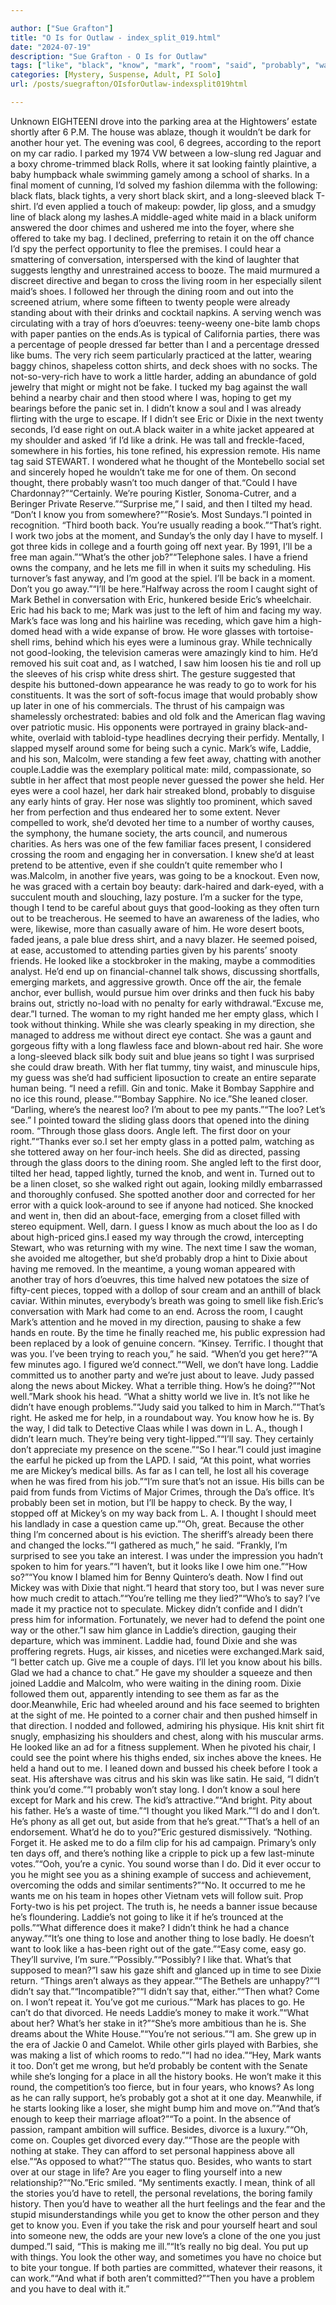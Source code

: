 ```yaml
---

author: ["Sue Grafton"]
title: "O Is for Outlaw - index_split_019.html"
date: "2024-07-19"
description: "Sue Grafton - O Is for Outlaw"
tags: ["like", "black", "know", "mark", "room", "said", "probably", "way", "another", "door", "get", "see", "eric", "one", "laddie", "dixie", "right", "glass", "thing", "could", "set", "thought", "much", "long", "time"]
categories: [Mystery, Suspense, Adult, PI Solo]
url: /posts/suegrafton/OIsforOutlaw-indexsplit019html

---
```



Unknown
EIGHTEENI drove into the parking area at the Hightowers’ estate shortly after 6 P.M. The house was ablaze, though it wouldn’t be dark for another hour yet. The evening was cool, 6 degrees, according to the report on my car radio. I parked my 1974 VW between a low-slung red Jaguar and a boxy chrome-trimmed black Rolls, where it sat looking faintly plaintive, a baby humpback whale swimming gamely among a school of sharks. In a final moment of cunning, I’d solved my fashion dilemma with the following: black flats, black tights, a very short black skirt, and a long-sleeved black T-shirt. I’d even applied a touch of makeup: powder, lip gloss, and a smudgy line of black along my lashes.A middle-aged white maid in a black uniform answered the door chimes and ushered me into the foyer, where she offered to take my bag. I declined, preferring to retain it on the off chance I’d spy the perfect opportunity to flee the premises. I could hear a smattering of conversation, interspersed with the kind of laughter that suggests lengthy and unrestrained access to booze. The maid murmured a discreet directive and began to cross the living room in her especially silent maid’s shoes. I followed her through the dining room and out into the screened atrium, where some fifteen to twenty people were already standing about with their drinks and cocktail napkins. A serving wench was circulating with a tray of hors d’oeuvres: teeny-weeny one-bite lamb chops with paper panties on the ends.As is typical of California parties, there was a percentage of people dressed far better than I and a percentage dressed like bums. The very rich seem particularly practiced at the latter, wearing baggy chinos, shapeless cotton shirts, and deck shoes with no socks. The not-so-very-rich have to work a little harder, adding an abundance of gold jewelry that might or might not be fake. I tucked my bag against the wall behind a nearby chair and then stood where I was, hoping to get my bearings before the panic set in. I didn’t know a soul and I was already flirting with the urge to escape. If I didn’t see Eric or Dixie in the next twenty seconds, I’d ease right on out.A black waiter in a white jacket appeared at my shoulder and asked ‘if I’d like a drink. He was tall and freckle-faced, somewhere in his forties, his tone refined, his expression remote. His name tag said STEWART. I wondered what he thought of the Montebello social set and sincerely hoped he wouldn’t take me for one of them. On second thought, there probably wasn’t too much danger of that.“Could I have Chardonnay?”“Certainly. We’re pouring Kistler, Sonoma-Cutrer, and a Beringer Private Reserve.”“Surprise me,” I said, and then I tilted my head. “Don’t I know you from somewhere?”“Rosie’s. Most Sundays.”I pointed in recognition. “Third booth back. You’re usually reading a book.”“That’s right. I work two jobs at the moment, and Sunday’s the only day I have to myself. I got three kids in college and a fourth going off next year. By 1991, I’ll be a free man again.”“What’s the other job?”“Telephone sales. I have a friend owns the company, and he lets me fill in when it suits my scheduling. His turnover’s fast anyway, and I’m good at the spiel. I’ll be back in a moment. Don’t you go away.”“I’ll be here.”Halfway across the room I caught sight of Mark Bethel in conversation with Eric, hunkered beside Eric’s wheelchair. Eric had his back to me; Mark was just to the left of him and facing my way. Mark’s face was long and his hairline was receding, which gave him a high-domed head with a wide expanse of brow. He wore glasses with tortoise-shell rims, behind which his eyes were a luminous gray. While technically not good-looking, the television cameras were amazingly kind to him. He’d removed his suit coat and, as I watched, I saw him loosen his tie and roll up the sleeves of his crisp white dress shirt. The gesture suggested that despite his buttoned-down appearance he was ready to go to work for his constituents. It was the sort of soft-focus image that would probably show up later in one of his commercials. The thrust of his campaign was shamelessly orchestrated: babies and old folk and the American flag waving over patriotic music. His opponents were portrayed in grainy black-and-white, overlaid with tabloid-type headlines decrying their perfidy. Mentally, I slapped myself around some for being such a cynic. Mark’s wife, Laddie, and his son, Malcolm, were standing a few feet away, chatting with another couple.Laddie was the exemplary political mate: mild, compassionate, so subtle in her affect that most people never guessed the power she held. Her eyes were a cool hazel, her dark hair streaked blond, probably to disguise any early hints of gray. Her nose was slightly too prominent, which saved her from perfection and thus endeared her to some extent. Never compelled to work, she’d devoted her time to a number of worthy causes, the symphony, the humane society, the arts council, and numerous charities. As hers was one of the few familiar faces present, I considered crossing the room and engaging her in conversation. I knew she’d at least pretend to be attentive, even if she couldn’t quite remember who I was.Malcolm, in another five years, was going to be a knockout. Even now, he was graced with a certain boy beauty: dark-haired and dark-eyed, with a succulent mouth and slouching, lazy posture. I’m a sucker for the type, though I tend to be careful about guys that good-looking as they often turn out to be treacherous. He seemed to have an awareness of the ladies, who were, likewise, more than casually aware of him. He wore desert boots, faded jeans, a pale blue dress shirt, and a navy blazer. He seemed poised, at ease, accustomed to attending parties given by his parents’ snooty friends. He looked like a stockbroker in the making, maybe a commodities analyst. He’d end up on financial-channel talk shows, discussing shortfalls, emerging markets, and aggressive growth. Once off the air, the female anchor, ever bullish, would pursue him over drinks and then fuck his baby brains out, strictly no-load with no penalty for early withdrawal.“Excuse me, dear.”I turned. The woman to my right handed me her empty glass, which I took without thinking. While she was clearly speaking in my direction, she managed to address me without direct eye contact. She was a gaunt and gorgeous fifty with a long flawless face and blown-about red hair. She wore a long-sleeved black silk body suit and blue jeans so tight I was surprised she could draw breath. With her flat tummy, tiny waist, and minuscule hips, my guess was she’d had sufficient liposuction to create an entire separate human being. “I need a refill. Gin and tonic. Make it Bombay Sapphire and no ice this round, please.”“Bombay Sapphire. No ice.”She leaned closer. “Darling, where’s the nearest loo? I’m about to pee my pants.”“The loo? Let’s see.” I pointed toward the sliding glass doors that opened into the dining room. “Through those glass doors. Angle left. The first door on your right.”“Thanks ever so.I set her empty glass in a potted palm, watching as she tottered away on her four-inch heels. She did as directed, passing through the glass doors to the dining room. She angled left to the first door, tilted her head, tapped lightly, turned the knob, and went in. Turned out to be a linen closet, so she walked right out again, looking mildly embarrassed and thoroughly confused. She spotted another door and corrected for her error with a quick look-around to see if anyone had noticed. She knocked and went in, then did an about-face, emerging from a closet filled with stereo equipment. Well, darn. I guess I know as much about the loo as I do about high-priced gins.I eased my way through the crowd, intercepting Stewart, who was returning with my wine. The next time I saw the woman, she avoided me altogether, but she’d probably drop a hint to Dixie about having me removed. In the meantime, a young woman appeared with another tray of hors d’oeuvres, this time halved new potatoes the size of fifty-cent pieces, topped with a dollop of sour cream and an anthill of black caviar. Within minutes, everybody’s breath was going to smell like fish.Eric’s conversation with Mark had come to an end. Across the room, I caught Mark’s attention and he moved in my direction, pausing to shake a few hands en route. By the time he finally reached me, his public expression had been replaced by a look of genuine concern. “Kinsey. Terrific. I thought that was you. I’ve been trying to reach you,” he said. “When’d you get here?”“A few minutes ago. I figured we’d connect.”“Well, we don’t have long. Laddie committed us to another party and we’re just about to leave. Judy passed along the news about Mickey. What a terrible thing. How’s he doing?”“Not well.”Mark shook his head. “What a shitty world we live in. It’s not like he didn’t have enough problems.”“Judy said you talked to him in March.”“That’s right. He asked me for help, in a roundabout way. You know how he is. By the way, I did talk to Detective Claas while I was down in L. A., though I didn’t learn much. They’re being very tight-lipped.”“I’ll say. They certainly don’t appreciate my presence on the scene.”“So I hear.”I could just imagine the earful he picked up from the LAPD. I said, “At this point, what worries me are Mickey’s medical bills. As far as I can tell, he lost all his coverage when he was fired from his job.”“I’m sure that’s not an issue. His bills can be paid from funds from Victims of Major Crimes, through the Da’s office. It’s probably been set in motion, but I’ll be happy to check. By the way, I stopped off at Mickey’s on my way back from L. A. I thought I should meet his landlady in case a question came up.”“Oh, great. Because the other thing I’m concerned about is his eviction. The sheriff’s already been there and changed the locks.”“I gathered as much,” he said. “Frankly, I’m surprised to see you take an interest. I was under the impression you hadn’t spoken to him for years.”“I haven’t, but it looks like I owe him one.”“How so?”“You know I blamed him for Benny Quintero’s death. Now I find out Mickey was with Dixie that night.“I heard that story too, but I was never sure how much credit to attach.”“You’re telling me they lied?”“Who’s to say? I’ve made it my practice not to speculate. Mickey didn’t confide and I didn’t press him for information. Fortunately, we never had to defend the point one way or the other.”I saw him glance in Laddie’s direction, gauging their departure, which was imminent. Laddie had, found Dixie and she was proffering regrets. Hugs, air kisses, and niceties were exchanged.Mark said, “I better catch up. Give me a couple of days. I’ll let you know about his bills. Glad we had a chance to chat.” He gave my shoulder a squeeze and then joined Laddie and Malcolm, who were waiting in the dining room. Dixie followed them out, apparently intending to see them as far as the door.Meanwhile, Eric had wheeled around and his face seemed to brighten at the sight of me. He pointed to a corner chair and then pushed himself in that direction. I nodded and followed, admiring his physique. His knit shirt fit snugly, emphasizing his shoulders and chest, along with his muscular arms. He looked like an ad for a fitness supplement. When he pivoted his chair, I could see the point where his thighs ended, six inches above the knees. He held a hand out to me. I leaned down and bussed his cheek before I took a seat. His aftershave was citrus and his skin was like satin. He said, “I didn’t think you’d come.”“I probably won’t stay long. I don’t know a soul here except for Mark and his crew. The kid’s attractive.”“And bright. Pity about his father. He’s a waste of time.”“I thought you liked Mark.”“I do and I don’t. He’s phony as all get out, but aside from that he’s great.”“That’s a hell of an endorsement. What’d he do to you?”Eric gestured dismissively. “Nothing. Forget it. He asked me to do a film clip for his ad campaign. Primary’s only ten days off, and there’s nothing like a cripple to pick up a few last-minute votes.”“Ooh, you’re a cynic. You sound worse than I do. Did it ever occur to you he might see you as a shining example of success and achievement, overcoming the odds and similar sentiments?”“No. It occurred to me he wants me on his team in hopes other Vietnam vets will follow suit. Prop Forty-two is his pet project. The truth is, he needs a banner issue because he’s floundering. Laddie’s not going to like it if he’s trounced at the polls.”“What difference does it make? I didn’t think he had a chance anyway.”“It’s one thing to lose and another thing to lose badly. He doesn’t want to look like a has-been right out of the gate.”“Easy come, easy go. They’ll survive, I’m sure.”“Possibly.”“Possibly? I like that. What’s that supposed to mean?”I saw his gaze shift and glanced up in time to see Dixie return. “Things aren’t always as they appear.”“The Bethels are unhappy?”“I didn’t say that.”“Incompatible?”“I didn’t say that, either.”“Then what? Come on. I won’t repeat it. You’ve got me curious.”“Mark has places to go. He can’t do that divorced. He needs Laddie’s money to make it work.”“What about her? What’s her stake in it?”“She’s more ambitious than he is. She dreams about the White House.”“You’re not serious.”“I am. She grew up in the era of Jackie 0 and Camelot. While other girls played with Barbies, she was making a list of which rooms to redo.”“I had no idea.”“Hey, Mark wants it too. Don’t get me wrong, but he’d probably be content with the Senate while she’s longing for a place in all the history books. He won’t make it this round, the competition’s too fierce, but in four years, who knows? As long as he can rally support, he’s probably got a shot at it one day. Meanwhile, if he starts looking like a loser, she might bump him and move on.”“And that’s enough to keep their marriage afloat?”“To a point. In the absence of passion, rampant ambition will suffice. Besides, divorce is a luxury.”“Oh, come on. Couples get divorced every day.”“Those are the people with nothing at stake. They can afford to set personal happiness above all else.”“As opposed to what?”“The status quo. Besides, who wants to start over at our stage in life? Are you eager to fling yourself into a new relationship?”“No.”Eric smiled. “My sentiments exactly. I mean, think of all the stories you’d have to retell, the personal revelations, the boring family history. Then you’d have to weather all the hurt feelings and the fear and the stupid misunderstandings while you get to know the other person and they get to know you. Even if you take the risk and pour yourself heart and soul into someone new, the odds are your new love’s a clone of the one you just dumped.”I said, “This is making me ill.”“It’s really no big deal. You put up with things. You look the other way, and sometimes you have no choice but to bite your tongue. If both parties are committed, whatever their reasons, it can work.”“And what if both aren’t committed?”“Then you have a problem and you have to deal with it.”
